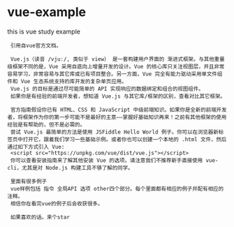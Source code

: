 # vue-example
this is vue study example
     
     引用自vue官方文档。
     
     Vue.js（读音 /vjuː/, 类似于 view） 是一套构建用户界面的 渐进式框架。与其他重量级框架不同的是，Vue 采用自底向上增量开发的设计。Vue 的核心库只关注视图层，并且非常容易学习，非常容易与其它库或已有项目整合。另一方面，Vue 完全有能力驱动采用单文件组件和 Vue 生态系统支持的库开发的复杂单页应用。
     Vue.js 的目标是通过尽可能简单的 API 实现响应的数据绑定和组合的视图组件。  
     如果你是有经验的前端开发者，想知道 Vue.js 与其它库/框架的区别，查看对比其它框架。
     
     官方指南假设你已有 HTML、CSS 和 JavaScript 中级前端知识。如果你是全新的前端开发者，将框架作为你的第一步可能不是最好的主意——掌握好基础知识再来！之前有其他框架的使用经验是有帮助的，但不是必需的。
     尝试 Vue.js 最简单的方法是使用 JSFiddle Hello World 例子。你可以在浏览器新标签页中打开它，跟着我们学习一些基础示例。或者你也可以创建一个本地的 .html 文件，然后通过如下方式引入 Vue:
     <script src="https://unpkg.com/vue/dist/vue.js"></script>
     你可以查看安装指南来了解其他安装 Vue 的选项。请注意我们不推荐新手直接使用 vue-cli，尤其是对 Node.js 构建工具不够了解的同学。
     
     里面有很多例子
     vue样例包括 指令 全局API 选项 other四个部分。每个里面都有相应的例子并配有相应的注释。
     相信你在看完vue的例子后会收获很多。
     
     如果喜欢的话。来个star
